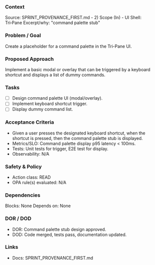 ### Context

Source: SPRINT_PROVENANCE_FIRST.md - 2) Scope (In) - UI Shell: Tri‑Pane
Excerpt/why: "command palette stub"

### Problem / Goal

Create a placeholder for a command palette in the Tri-Pane UI.

### Proposed Approach

Implement a basic modal or overlay that can be triggered by a keyboard shortcut and displays a list of dummy commands.

### Tasks

- [ ] Design command palette UI (modal/overlay).
- [ ] Implement keyboard shortcut trigger.
- [ ] Display dummy command list.

### Acceptance Criteria

- Given a user presses the designated keyboard shortcut, when the shortcut is pressed, then the command palette stub is displayed.
- Metrics/SLO: Command palette display p95 latency < 100ms.
- Tests: Unit tests for trigger, E2E test for display.
- Observability: N/A

### Safety & Policy

- Action class: READ
- OPA rule(s) evaluated: N/A

### Dependencies

Blocks: None
Depends on: None

### DOR / DOD

- DOR: Command palette stub design approved.
- DOD: Code merged, tests pass, documentation updated.

### Links

- Docs: SPRINT_PROVENANCE_FIRST.md
